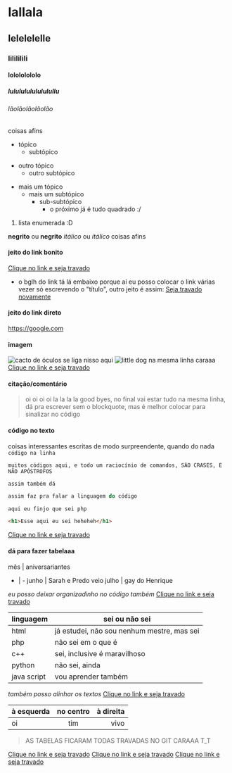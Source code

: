 # lallala
## lelelelelle
### lilililili
#### lolololololo
##### lulululululululullu
###### lãolãolãolãolão
coisas afins
* tópico
    + subtópico
- outro tópico
    - outro subtópico
+ mais um tópico
    * mais um subtópico
        + sub-subtópico
            - o próximo já é tudo quadrado :/
1. lista enumerada :D

**negrito** ou __negrito__
*itálico* ou _itálico_
coisas afins

#### jeito do link bonito
[Clique no link e seja travado] 
* o bglh do link tá lá embaixo porque aí eu posso colocar o link várias vezer só escrevendo o "título", outro jeito é assim:
[Seja travado novamente](https://google.com)

#### jeito do link direto
<https://google.com>

#### imagem
![cacto de óculos](https://mundoconectado.com.br/uploads/2022/05/25/25658/cacto.jpg)
se liga nisso aqui ![little dog](https://pipz.com/static/images/blog/eddie.png) na mesma linha caraaa
[Clique no link e seja travado]

#### citação/comentário
> oi oi oi oi
> la la la la
> good byes, no final vai estar tudo na mesma linha, 
dá pra escrever sem o blockquote, mas é melhor colocar para sinalizar no código

#### código no texto
coisas interessantes escritas de modo surpreendente, quando do nada `código na linha` 

```
muitos códigos aqui, e todo um raciocínio de comandos, SÃO CRASES, E NÃO APÓSTROFOS
```
~~~
assim também dá
~~~
```javascript
assim faz pra falar a linguagem do código
``` 
~~~php
aqui eu finjo que sei php
~~~
~~~html
<h1>Esse aqui eu sei heheheh</h1>
~~~
[Clique no link e seja travado]

#### dá para fazer tabelaaa

mês | aniversariantes 
- | - 
junho | Sarah e Predo veio
julho | gay do Henrique

_eu posso deixar organizadinho no código também_
[Clique no link e seja travado]

linguagem   | sei ou não sei
----------- | --------------
html        | já estudei, não sou nenhum mestre, mas sei
php         | não sei em o que é
c++         | sei, inclusive é maravilhoso
python      | não sei, ainda
java script | vou aprender também

_também posso alinhar os textos_
[Clique no link e seja travado]

à esquerda | no centro | à direita
:--------- | :-------: | --------:
oi         | tim       | vivo

> AS TABELAS FICARAM TODAS TRAVADAS NO GIT CARAAA T_T 

[Clique no link e seja travado]
[Clique no link e seja travado]
[Clique no link e seja travado]


[Clique no link e seja travado]: https://google.com